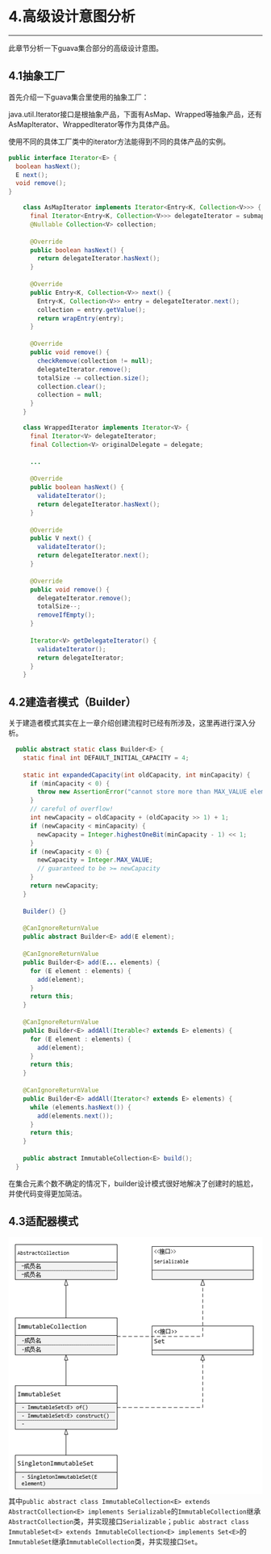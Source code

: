 # 4.高级设计意图分析
---

此章节分析一下guava集合部分的高级设计意图。

## 4.1抽象工厂

首先介绍一下guava集合里使用的抽象工厂：

java.util.Iterator接口是根抽象产品，下面有AsMap、Wrapped等抽象产品，还有AsMapIterator、WrappedIterator等作为具体产品。

使用不同的具体工厂类中的iterator方法能得到不同的具体产品的实例。

```java
public interface Iterator<E> {
  boolean hasNext();
  E next();
  void remove();
}
```

```java
    class AsMapIterator implements Iterator<Entry<K, Collection<V>>> {
      final Iterator<Entry<K, Collection<V>>> delegateIterator = submap.entrySet().iterator();
      @Nullable Collection<V> collection;

      @Override
      public boolean hasNext() {
        return delegateIterator.hasNext();
      }

      @Override
      public Entry<K, Collection<V>> next() {
        Entry<K, Collection<V>> entry = delegateIterator.next();
        collection = entry.getValue();
        return wrapEntry(entry);
      }

      @Override
      public void remove() {
        checkRemove(collection != null);
        delegateIterator.remove();
        totalSize -= collection.size();
        collection.clear();
        collection = null;
      }
    }
```

```java
    class WrappedIterator implements Iterator<V> {
      final Iterator<V> delegateIterator;
      final Collection<V> originalDelegate = delegate;

      ...

      @Override
      public boolean hasNext() {
        validateIterator();
        return delegateIterator.hasNext();
      }

      @Override
      public V next() {
        validateIterator();
        return delegateIterator.next();
      }

      @Override
      public void remove() {
        delegateIterator.remove();
        totalSize--;
        removeIfEmpty();
      }

      Iterator<V> getDelegateIterator() {
        validateIterator();
        return delegateIterator;
      }
    }
```

## 4.2建造者模式（Builder）

关于建造者模式其实在上一章介绍创建流程时已经有所涉及，这里再进行深入分析。

```java
  public abstract static class Builder<E> {
    static final int DEFAULT_INITIAL_CAPACITY = 4;

    static int expandedCapacity(int oldCapacity, int minCapacity) {
      if (minCapacity < 0) {
        throw new AssertionError("cannot store more than MAX_VALUE elements");
      }
      // careful of overflow!
      int newCapacity = oldCapacity + (oldCapacity >> 1) + 1;
      if (newCapacity < minCapacity) {
        newCapacity = Integer.highestOneBit(minCapacity - 1) << 1;
      }
      if (newCapacity < 0) {
        newCapacity = Integer.MAX_VALUE;
        // guaranteed to be >= newCapacity
      }
      return newCapacity;
    }

    Builder() {}

    @CanIgnoreReturnValue
    public abstract Builder<E> add(E element);

    @CanIgnoreReturnValue
    public Builder<E> add(E... elements) {
      for (E element : elements) {
        add(element);
      }
      return this;
    }

    @CanIgnoreReturnValue
    public Builder<E> addAll(Iterable<? extends E> elements) {
      for (E element : elements) {
        add(element);
      }
      return this;
    }

    @CanIgnoreReturnValue
    public Builder<E> addAll(Iterator<? extends E> elements) {
      while (elements.hasNext()) {
        add(elements.next());
      }
      return this;
    }
    
    public abstract ImmutableCollection<E> build();
  }
```
在集合元素个数不确定的情况下，builder设计模式很好地解决了创建时的尴尬，并使代码变得更加简洁。


## 4.3适配器模式

![](/assets/13F9.png)
其中`public abstract class ImmutableCollection<E> extends AbstractCollection<E> implements Serializable`的`ImmutableCollection`继承`AbstractCollection`类，并实现接口`Serializable`；`public abstract class ImmutableSet<E> extends ImmutableCollection<E> implements Set<E>`的`ImmutableSet`继承`ImmutableCollection`类，并实现接口`Set`。

